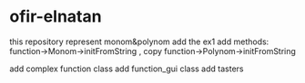 # ofir-elnatan
this repository represent monom&amp;polynom
add the ex1
add methods:
function->Monom->initFromString , copy
function->Polynom->initFromString

add complex function class
add function_gui class
add tasters
